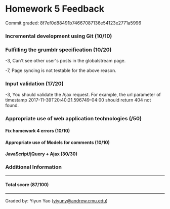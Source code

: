 Homework 5 Feedback
==================

Commit graded: 8f7ef0d88491b74667087136e54123e2771a5996


### Incremental development using Git (10/10)

### Fulfilling the grumblr specification (10/20)

-3, Can't see other user's posts in the globalstream page.

-7, Page syncing is not testable for the above reason.

### Input validation (17/20)

-3, You should validate the Ajax request. For example, the url parameter of timestamp 2017-11-39T20:40:21.596749-04:00 should return 404 not found.

### Appropriate use of web application technologies (/50)

#### Fix homework 4 errors (10/10)

#### Appropriate use of Models for comments (10/10)

#### JavaScript/jQuery + Ajax (30/30)

### Additional Information

---
#### Total score (87/100)
---
Graded by: Yiyun Yao (yiyuny@andrew.cmu.edu)
